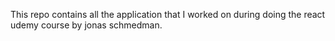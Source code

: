 This repo contains all the application that I worked on during doing the react udemy course by jonas schmedman.
